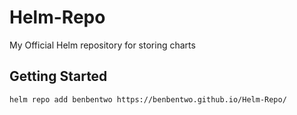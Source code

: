 # Helm-Repo
My Official Helm repository for storing charts

## Getting Started

```bash
helm repo add benbentwo https://benbentwo.github.io/Helm-Repo/
```
